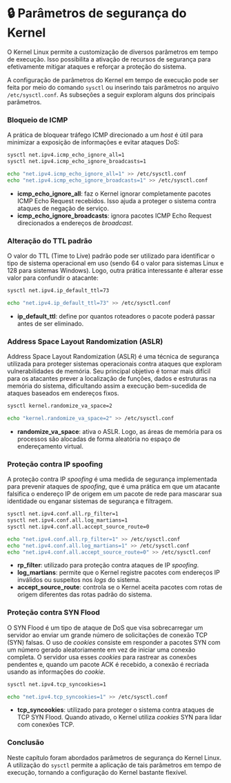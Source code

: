 # 🔒 Parâmetros de segurança do Kernel

O Kernel Linux permite a customização de diversos parâmetros em tempo de execução. Isso possibilita a ativação de recursos de segurança para efetivamente mitigar ataques e reforçar a proteção do sistema.

A configuração de parâmetros do Kernel em tempo de execução pode ser feita por meio do comando `sysctl` ou inserindo tais parâmetros no arquivo `/etc/sysctl.conf`. As subseções a seguir exploram alguns dos principais parâmetros.

### Bloqueio de ICMP

A prática de bloquear tráfego ICMP direcionado a um _host_ é útil para minimizar a exposição de informações e evitar ataques DoS:

```bash
sysctl net.ipv4.icmp_echo_ignore_all=1
sysctl net.ipv4.icmp_echo_ignore_broadcasts=1

echo "net.ipv4.icmp_echo_ignore_all=1" >> /etc/sysctl.conf
echo "net.ipv4.icmp_echo_ignore_broadcasts=1" >> /etc/sysctl.conf
```

* **icmp\_echo\_ignore\_all**: faz o Kernel ignorar completamente pacotes ICMP Echo Request recebidos. Isso ajuda a proteger o sistema contra ataques de negação de serviço.
* **icmp\_echo\_ignore\_broadcasts**: ignora pacotes ICMP Echo Request direcionados a endereços de _broadcast_.

### Alteração do TTL padrão

O valor do TTL (Time to Live) padrão pode ser utilizado para identificar o tipo de sistema operacional em uso (sendo 64 o valor para sistemas Linux e 128 para sistemas Windows). Logo, outra prática interessante é alterar esse valor para confundir o atacante:

```bash
sysctl net.ipv4.ip_default_ttl=73

echo "net.ipv4.ip_default_ttl=73" >> /etc/sysctl.conf
```

* **ip\_default\_ttl**: define por quantos roteadores o pacote poderá passar antes de ser eliminado.

### Address Space Layout Randomization (ASLR)

Address Space Layout Randomization (ASLR) é uma técnica de segurança utilizada para proteger sistemas operacionais contra ataques que exploram vulnerabilidades de memória. Seu principal objetivo é tornar mais difícil para os atacantes prever a localização de funções, dados e estruturas na memória do sistema, dificultando assim a execução bem-sucedida de ataques baseados em endereços fixos.

```bash
sysctl kernel.randomize_va_space=2

echo "kernel.randomize_va_space=2" >> /etc/sysctl.conf
```

* **randomize\_va\_space**: ativa o ASLR. Logo, as áreas de memória para os processos são alocadas de forma aleatória no espaço de endereçamento virtual.

### Proteção contra IP spoofing

A proteção contra IP _spoofing_ é uma medida de segurança implementada para prevenir ataques de _spoofing_, que é uma prática em que um atacante falsifica o endereço IP de origem em um pacote de rede para mascarar sua identidade ou enganar sistemas de segurança e filtragem.

```bash
sysctl net.ipv4.conf.all.rp_filter=1
sysctl net.ipv4.conf.all.log_martians=1
sysctl net.ipv4.conf.all.accept_source_route=0

echo "net.ipv4.conf.all.rp_filter=1" >> /etc/sysctl.conf
echo "net.ipv4.conf.all.log_martians=1" >> /etc/sysctl.conf
echo "net.ipv4.conf.all.accept_source_route=0" >> /etc/sysctl.conf
```

* **rp\_filter**: utilizado para proteção contra ataques de IP _spoofing_.
* **log\_martians**: permite que o Kernel registre pacotes com endereços IP inválidos ou suspeitos nos _logs_ do sistema.
* **accept\_source\_route**: controla se o Kernel aceita pacotes com rotas de origem diferentes das rotas padrão do sistema.

### Proteção contra SYN Flood

O SYN Flood é um tipo de ataque de DoS que visa sobrecarregar um servidor ao enviar um grande número de solicitações de conexão TCP (SYN) falsas. O uso de _cookies_ consiste em responder a pacotes SYN com um número gerado aleatoriamente em vez de iniciar uma conexão completa. O servidor usa esses _cookies_ para rastrear as conexões pendentes e, quando um pacote ACK é recebido, a conexão é recriada usando as informações do _cookie_.

```bash
sysctl net.ipv4.tcp_syncookies=1

echo "net.ipv4.tcp_syncookies=1" >> /etc/sysctl.conf
```

* **tcp\_syncookies**: utilizado para proteger o sistema contra ataques de TCP SYN Flood. Quando ativado, o Kernel utiliza _cookies_ SYN para lidar com conexões TCP.

### Conclusão

Neste capítulo foram abordados parâmetros de segurança do Kernel Linux. A utilização do `sysctl` permite a aplicação de tais parâmetros em tempo de execução, tornando a configuração do Kernel bastante flexível.
